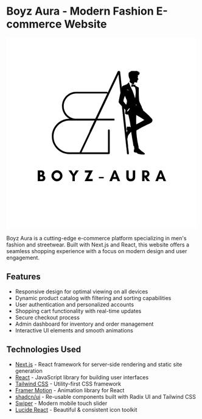 # Boyz Aura - Modern Fashion E-commerce Website

![Boyz Aura Logo](./src/app/favicon.ico)

Boyz Aura is a cutting-edge e-commerce platform specializing in men's fashion and streetwear. Built with Next.js and React, this website offers a seamless shopping experience with a focus on modern design and user engagement.

## Features

- Responsive design for optimal viewing on all devices
- Dynamic product catalog with filtering and sorting capabilities
- User authentication and personalized accounts
- Shopping cart functionality with real-time updates
- Secure checkout process
- Admin dashboard for inventory and order management
- Interactive UI elements and smooth animations

## Technologies Used

- [Next.js](https://nextjs.org/) - React framework for server-side rendering and static site generation
- [React](https://reactjs.org/) - JavaScript library for building user interfaces
- [Tailwind CSS](https://tailwindcss.com/) - Utility-first CSS framework
- [Framer Motion](https://www.framer.com/motion/) - Animation library for React
- [shadcn/ui](https://ui.shadcn.com/) - Re-usable components built with Radix UI and Tailwind CSS
- [Swiper](https://swiperjs.com/) - Modern mobile touch slider
- [Lucide React](https://lucide.dev/) - Beautiful & consistent icon toolkit
